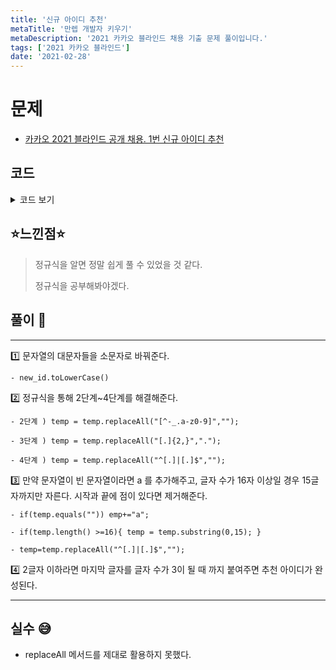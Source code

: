 ```yaml
---
title: '신규 아이디 추천'
metaTitle: '만렙 개발자 키우기'
metaDescription: '2021 카카오 블라인드 채용 기출 문제 풀이입니다.'
tags: ['2021 카카오 블라인드']
date: '2021-02-28'
---
```


# 문제
- [카카오 2021 블라인드 공개 채용. 1번 신규 아이디 추천](https://programmers.co.kr/learn/courses/30/lessons/72410)

## 코드

<details><summary> 코드 보기 </summary>

``` java
import java.io.BufferedReader;
import java.io.IOException;
import java.io.InputStreamReader;
import java.util.StringTokenizer;

public class recruit2021_1 {

    static BufferedReader br = new BufferedReader(new InputStreamReader(System.in));
    static StringTokenizer st;

    public static void main(String[] args) throws IOException {
        String line = br.readLine();
        Solution sol = new Solution();
        System.out.println(sol.solution(line));
    }
}

class Solution {

    public String solution(String new_id) {
        StringBuilder sb = new StringBuilder(new_id);

        /* First */

        for (int i = 0; i < sb.length(); i++) {
            char temp = sb.charAt(i);
            if (temp >= 'A' && temp <= 'Z') {
                sb.setCharAt(i, (char) ('a' + (temp - 'A')));
            }
        }
        /* Second */

        for (int i = 0; i < sb.length(); i++) {
            char temp = sb.charAt(i);
            if (!((temp >= 'a' && temp <= 'z') || (temp >= '0' && temp <= '9') ||
                temp == '-' || temp == '_' || temp == '.')) {
                sb.deleteCharAt(i);
                i -= 1;
            }
        }

        /* Third */

        for (int i = 0; i < sb.length(); i++) {
            if (sb.charAt(i) == '.') {
                if (i + 1 < sb.length() && sb.charAt(i + 1) == '.') {
                    sb.deleteCharAt(i + 1);
                    i -= 1;
                }
            }
        }

        /* Fourth */

        while (sb.length() > 0 && (sb.charAt(0) == '.' || sb.charAt(sb.length() - 1) == '.')) {
            if (sb.charAt(0) == '.') {
                sb.deleteCharAt(0);
            }
            if (sb.length() > 0 && sb.charAt(sb.length() - 1) == '.') {
                sb.deleteCharAt(sb.length() - 1);
            }
        }

        /* Fifth */

        if (sb.length() == 0) {
            sb = new StringBuilder("a");
        }
        new_id = sb.toString();

        /* Sixth */

        if (new_id.length() >= 16) {
            new_id = new_id.substring(0, 15);
        }
        sb = new StringBuilder(new_id);

        while (sb.charAt(sb.length() - 1) == '.') {
            sb.deleteCharAt(sb.length() - 1);
        }

        /* Seventh */

        char last = sb.charAt(sb.length() - 1);
        while (sb.length() <= 2) {
            sb.append(last);
        }

        return sb.toString();
    }
}
```

</details>

## ⭐️느낀점⭐️
> 정규식을 알면 정말 쉽게 풀 수 있었을 것 같다.
>
> 정규식을 공부해봐야겠다.

## 풀이 📣
<hr/>

1️⃣ 문자열의 대문자들을 소문자로 바꿔준다.

    - new_id.toLowerCase()

2️⃣ 정규식을 통해 2단계~4단계를 해결해준다.

    - 2단계 ) temp = temp.replaceAll("[^-_.a-z0-9]","");

    - 3단계 ) temp = temp.replaceAll("[.]{2,}",".");

    - 4단계 ) temp = temp.replaceAll("^[.]|[.]$","");


3️⃣ 만약 문자열이 빈 문자열이라면 a 를 추가해주고, 글자 수가 16자 이상일 경우 15글자까지만 자른다. 시작과 끝에 점이 있다면 제거해준다.

    - if(temp.equals("")) emp+="a";

    - if(temp.length() >=16){ temp = temp.substring(0,15); }

    - temp=temp.replaceAll("^[.]|[.]$","");


4️⃣ 2글자 이하라면 마지막 글자를 글자 수가 3이 될 때 까지 붙여주면 추천 아이디가 완성된다.

<hr/>

## 실수 😅
- replaceAll 메서드를 제대로 활용하지 못했다.

